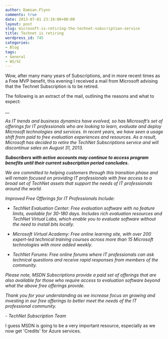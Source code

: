 ```yaml
---
author: Damian.Flynn
comments: true
date: 2013-07-01 23:19:00+00:00
layout: post
slug: microsoft-is-retiring-the-technet-subscription-service
title: Technet is retiring
wordpress_id: 745
categories:
- Blog
tags:
- General
- WS/SC
---
```


Wow, after many many years of Subscriptions, and in more recent times as a Free MVP benefit, this evening I received a mail from Microsoft advising that the Technet Subscription is to be retired.

The following is an extract of the mail, outlining the reasons and what to expect:

__

_As IT trends and business dynamics have evolved, so has Microsoft’s set of offerings for IT professionals who are looking to learn, evaluate and deploy Microsoft technologies and services. In recent years, we have seen a usage shift from paid to free evaluation experiences and resources. As a result, Microsoft has decided to retire the TechNet Subscriptions service and will discontinue sales on August 31, 2013._

_**Subscribers with active accounts may continue to access program benefits until their current subscription period concludes.**_

_We are committed to helping customers through this transition phase and will remain focused on providing IT professionals with free access to a broad set of TechNet assets that support the needs of IT professionals around the world._

_Improved Free Offerings for IT Professionals Include:_

  * _TechNet Evaluation Center: Free evaluation software with no feature limits, available for 30-180 days. Includes rich evaluation resources and TechNet Virtual Labs, which enable you to evaluate software without the need to install bits locally._

  * _Microsoft Virtual Academy: Free online learning site, with over 200 expert-led technical training courses across more than 15 Microsoft technologies with more added weekly._

  * _TechNet Forums: Free online forums where IT professionals can ask technical questions and receive rapid responses from members of the community._

_Please note, MSDN Subscriptions provide a paid set of offerings that are also available for those who require access to evaluation software beyond what the above free offerings provide._

_Thank you for your understanding as we increase focus on growing and investing in our free offerings to better meet the needs of the IT professional community._

_- TechNet Subscription Team_

I guess MSDN is going to be a very important resource, especially as we now get 'Credits' for Azure services.
